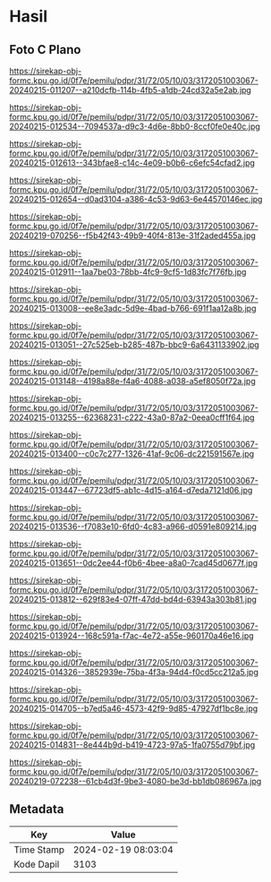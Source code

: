 # Hasil

## Foto C Plano

https://sirekap-obj-formc.kpu.go.id/0f7e/pemilu/pdpr/31/72/05/10/03/3172051003067-20240215-011207--a210dcfb-114b-4fb5-a1db-24cd32a5e2ab.jpg

https://sirekap-obj-formc.kpu.go.id/0f7e/pemilu/pdpr/31/72/05/10/03/3172051003067-20240215-012534--7094537a-d9c3-4d6e-8bb0-8ccf0fe0e40c.jpg

https://sirekap-obj-formc.kpu.go.id/0f7e/pemilu/pdpr/31/72/05/10/03/3172051003067-20240215-012613--343bfae8-c14c-4e09-b0b6-c6efc54cfad2.jpg

https://sirekap-obj-formc.kpu.go.id/0f7e/pemilu/pdpr/31/72/05/10/03/3172051003067-20240215-012654--d0ad3104-a386-4c53-9d63-6e44570146ec.jpg

https://sirekap-obj-formc.kpu.go.id/0f7e/pemilu/pdpr/31/72/05/10/03/3172051003067-20240219-070256--f5b42f43-49b9-40f4-813e-31f2aded455a.jpg

https://sirekap-obj-formc.kpu.go.id/0f7e/pemilu/pdpr/31/72/05/10/03/3172051003067-20240215-012911--1aa7be03-78bb-4fc9-9cf5-1d83fc7f76fb.jpg

https://sirekap-obj-formc.kpu.go.id/0f7e/pemilu/pdpr/31/72/05/10/03/3172051003067-20240215-013008--ee8e3adc-5d9e-4bad-b766-691f1aa12a8b.jpg

https://sirekap-obj-formc.kpu.go.id/0f7e/pemilu/pdpr/31/72/05/10/03/3172051003067-20240215-013051--27c525eb-b285-487b-bbc9-6a6431133902.jpg

https://sirekap-obj-formc.kpu.go.id/0f7e/pemilu/pdpr/31/72/05/10/03/3172051003067-20240215-013148--4198a88e-f4a6-4088-a038-a5ef8050f72a.jpg

https://sirekap-obj-formc.kpu.go.id/0f7e/pemilu/pdpr/31/72/05/10/03/3172051003067-20240215-013255--62368231-c222-43a0-87a2-0eea0cff1f64.jpg

https://sirekap-obj-formc.kpu.go.id/0f7e/pemilu/pdpr/31/72/05/10/03/3172051003067-20240215-013400--c0c7c277-1326-41af-9c06-dc221591567e.jpg

https://sirekap-obj-formc.kpu.go.id/0f7e/pemilu/pdpr/31/72/05/10/03/3172051003067-20240215-013447--67723df5-ab1c-4d15-a164-d7eda7121d06.jpg

https://sirekap-obj-formc.kpu.go.id/0f7e/pemilu/pdpr/31/72/05/10/03/3172051003067-20240215-013536--f7083e10-6fd0-4c83-a966-d0591e809214.jpg

https://sirekap-obj-formc.kpu.go.id/0f7e/pemilu/pdpr/31/72/05/10/03/3172051003067-20240215-013651--0dc2ee44-f0b6-4bee-a8a0-7cad45d0677f.jpg

https://sirekap-obj-formc.kpu.go.id/0f7e/pemilu/pdpr/31/72/05/10/03/3172051003067-20240215-013812--629f83e4-07ff-47dd-bd4d-63943a303b81.jpg

https://sirekap-obj-formc.kpu.go.id/0f7e/pemilu/pdpr/31/72/05/10/03/3172051003067-20240215-013924--168c591a-f7ac-4e72-a55e-960170a46e16.jpg

https://sirekap-obj-formc.kpu.go.id/0f7e/pemilu/pdpr/31/72/05/10/03/3172051003067-20240215-014326--3852939e-75ba-4f3a-94d4-f0cd5cc212a5.jpg

https://sirekap-obj-formc.kpu.go.id/0f7e/pemilu/pdpr/31/72/05/10/03/3172051003067-20240215-014705--b7ed5a46-4573-42f9-9d85-47927df1bc8e.jpg

https://sirekap-obj-formc.kpu.go.id/0f7e/pemilu/pdpr/31/72/05/10/03/3172051003067-20240215-014831--8e444b9d-b419-4723-97a5-1fa0755d79bf.jpg

https://sirekap-obj-formc.kpu.go.id/0f7e/pemilu/pdpr/31/72/05/10/03/3172051003067-20240219-072238--61cb4d3f-9be3-4080-be3d-bb1db086967a.jpg


## Metadata

| Key        | Value               |
| ---------- | ------------------- |
| Time Stamp | 2024-02-19 08:03:04 |
| Kode Dapil | 3103                |



